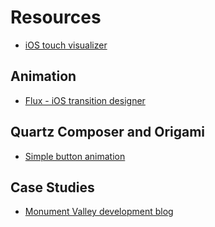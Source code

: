 # Resources

* [iOS touch visualizer](http://blog.joeblau.com/ios-touch-visualizer)

## Animation

* [Flux - iOS transition designer](http://www.nthstate.com/Flux)

## Quartz Composer and Origami

* [Simple button animation](http://www.punchkickinteractive.com/blog/2014/04/01/quartz-composer-and-origami-tutorial-button-animation)


## Case Studies

* [Monument Valley development blog](http://monumentvalleygame.squarespace.com/blog)